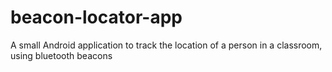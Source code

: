 # beacon-locator-app
A small Android application to track the location of a person in a classroom, using bluetooth beacons
